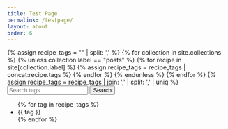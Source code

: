 ```yaml
---
title: Test Page
permalink: /testpage/
layout: about
order: 6
---
```


<html>
  <body>
    <div>
      {% assign recipe_tags = "" | split: ',' %}
      {% for collection in site.collections %}
        {% unless collection.label == "posts" %}
            {% for recipe in site[collection.label] %}
              {% assign recipe_tags = recipe_tags | concat:recipe.tags %}
            {% endfor %}
        {% endunless %}
      {% endfor %}
      {% assign recipe_tags = recipe_tags | join: ',' | split: ',' | uniq %}
        <input type="text" id="searchInput" placeholder="Search tags" oninput="recipeSearch()">
        <button type="submit" onclick="recipeSearch()" id="searchButton">Search</button>
        <ul id="tagList">
          {% for tag in recipe_tags %}
            <li>{{ tag }}</li>
          {% endfor %}
        </ul>
        <script>
        function recipeSearch() {
              var input, filter, tags, i, txtValue;
              input = document.getElementById('searchInput');
              filter = input.value.toLowerCase();
              tags = {{ recipe_tags | jsonify }};
              var results = [];
              if (filter === "") {
              document.getElementById('paragraph').innerHTML = '';
              return;
              }
              for (i = 0; i < tags.length; i++) {
              txtValue = tags[i];
              if (txtValue.toLowerCase().indexOf(filter) > -1) {
                results.push(txtValue);
              }
              }
              document.getElementById('paragraph').innerHTML = 'Recipes found: ' + results.join(', ');
            }
            document.getElementById('searchButton').addEventListener('click', recipeSearch());     </script>
      <p id="paragraph"></p>
    </div>
  </body>
</html>
